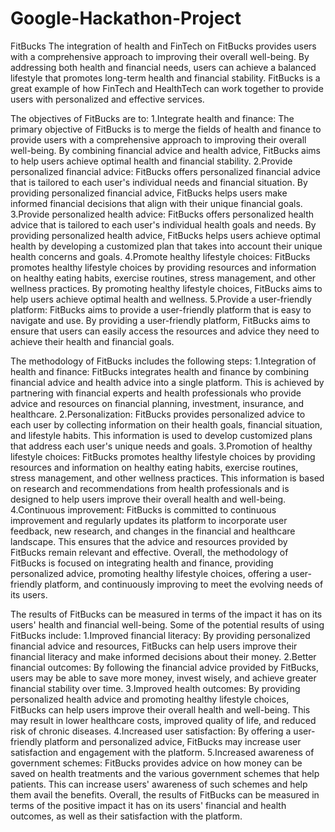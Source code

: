 # Google-Hackathon-Project
FitBucks
The integration of health and FinTech on FitBucks provides users with a comprehensive approach to improving their overall well-being. By addressing both health and financial needs, users can achieve a balanced lifestyle that promotes long-term health and financial stability. FitBucks is a great example of how FinTech and HealthTech can work together to provide users with personalized and effective services.

The objectives of FitBucks are to: 1.Integrate health and finance: The primary objective of FitBucks is to merge the fields of health and finance to provide users with a comprehensive approach to improving their overall well-being. By combining financial advice and health advice, FitBucks aims to help users achieve optimal health and financial stability. 2.Provide personalized financial advice: FitBucks offers personalized financial advice that is tailored to each user's individual needs and financial situation. By providing personalized financial advice, FitBucks helps users make informed financial decisions that align with their unique financial goals. 3.Provide personalized health advice: FitBucks offers personalized health advice that is tailored to each user's individual health goals and needs. By providing personalized health advice, FitBucks helps users achieve optimal health by developing a customized plan that takes into account their unique health concerns and goals. 4.Promote healthy lifestyle choices: FitBucks promotes healthy lifestyle choices by providing resources and information on healthy eating habits, exercise routines, stress management, and other wellness practices. By promoting healthy lifestyle choices, FitBucks aims to help users achieve optimal health and wellness. 5.Provide a user-friendly platform: FitBucks aims to provide a user-friendly platform that is easy to navigate and use. By providing a user-friendly platform, FitBucks aims to ensure that users can easily access the resources and advice they need to achieve their health and financial goals.

The methodology of FitBucks includes the following steps: 1.Integration of health and finance: FitBucks integrates health and finance by combining financial advice and health advice into a single platform. This is achieved by partnering with financial experts and health professionals who provide advice and resources on financial planning, investment, insurance, and healthcare. 2.Personalization: FitBucks provides personalized advice to each user by collecting information on their health goals, financial situation, and lifestyle habits. This information is used to develop customized plans that address each user's unique needs and goals. 3.Promotion of healthy lifestyle choices: FitBucks promotes healthy lifestyle choices by providing resources and information on healthy eating habits, exercise routines, stress management, and other wellness practices. This information is based on research and recommendations from health professionals and is designed to help users improve their overall health and well-being. 4.Continuous improvement: FitBucks is committed to continuous improvement and regularly updates its platform to incorporate user feedback, new research, and changes in the financial and healthcare landscape. This ensures that the advice and resources provided by FitBucks remain relevant and effective. Overall, the methodology of FitBucks is focused on integrating health and finance, providing personalized advice, promoting healthy lifestyle choices, offering a user-friendly platform, and continuously improving to meet the evolving needs of its users.

The results of FitBucks can be measured in terms of the impact it has on its users' health and financial well-being. Some of the potential results of using FitBucks include: 1.Improved financial literacy: By providing personalized financial advice and resources, FitBucks can help users improve their financial literacy and make informed decisions about their money. 2.Better financial outcomes: By following the financial advice provided by FitBucks, users may be able to save more money, invest wisely, and achieve greater financial stability over time. 3.Improved health outcomes: By providing personalized health advice and promoting healthy lifestyle choices, FitBucks can help users improve their overall health and well-being. This may result in lower healthcare costs, improved quality of life, and reduced risk of chronic diseases. 4.Increased user satisfaction: By offering a user-friendly platform and personalized advice, FitBucks may increase user satisfaction and engagement with the platform. 5.Increased awareness of government schemes: FitBucks provides advice on how money can be saved on health treatments and the various government schemes that help patients. This can increase users' awareness of such schemes and help them avail the benefits. Overall, the results of FitBucks can be measured in terms of the positive impact it has on its users' financial and health outcomes, as well as their satisfaction with the platform.
